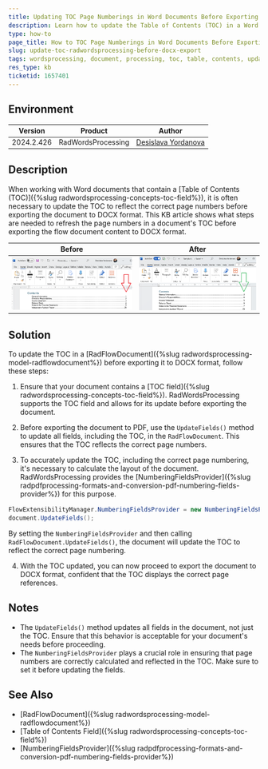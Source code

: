 ```yaml
---
title: Updating TOC Page Numberings in Word Documents Before Exporting to DOCX Format
description: Learn how to update the Table of Contents (TOC) in a Word document using RadWordsProcessing before exporting to DOCX format.
type: how-to
page_title: How to TOC Page Numberings in Word Documents Before Exporting to DOCX Format
slug: update-toc-radwordsprocessing-before-docx-export
tags: wordsprocessing, document, processing, toc, table, contents, update, fields, docx, export
res_type: kb
ticketid: 1657401
---
```


## Environment

| Version | Product | Author | 
| --- | --- | ---- | 
| 2024.2.426| RadWordsProcessing |[Desislava Yordanova](https://www.telerik.com/blogs/author/desislava-yordanova)| 

## Description

When working with Word documents that contain a [Table of Contents (TOC)]({%slug radwordsprocessing-concepts-toc-field%}), it is often necessary to update the TOC to reflect the correct page numbers before exporting the document to DOCX format. This KB article shows what steps are needed to refresh the page numbers in a document's TOC before exporting the flow document content to DOCX format.

|Before|After|
|----|----|
|![TOC Before](images/toc-before.png) |![TOC After](images/toc-after.png) |   

## Solution

To update the TOC in a [RadFlowDocument]({%slug radwordsprocessing-model-radflowdocument%}) before exporting it to DOCX format, follow these steps:

1. Ensure that your document contains a [TOC field]({%slug radwordsprocessing-concepts-toc-field%}). RadWordsProcessing supports the TOC field and allows for its update before exporting the document.

2. Before exporting the document to PDF, use the `UpdateFields()` method to update all fields, including the TOC, in the `RadFlowDocument`. This ensures that the TOC reflects the correct page numbers.

3. To accurately update the TOC, including the correct page numbering, it's necessary to calculate the layout of the document. RadWordsProcessing provides the [NumberingFieldsProvider]({%slug radpdfprocessing-formats-and-conversion-pdf-numbering-fields-provider%}) for this purpose.

```csharp
FlowExtensibilityManager.NumberingFieldsProvider = new NumberingFieldsProvider();
document.UpdateFields();
```

By setting the `NumberingFieldsProvider` and then calling `RadFlowDocument.UpdateFields()`, the document will update the TOC to reflect the correct page numbering.

4. With the TOC updated, you can now proceed to export the document to DOCX format, confident that the TOC displays the correct page references.

## Notes

- The `UpdateFields()` method updates all fields in the document, not just the TOC. Ensure that this behavior is acceptable for your document's needs before proceeding.
- The `NumberingFieldsProvider` plays a crucial role in ensuring that page numbers are correctly calculated and reflected in the TOC. Make sure to set it before updating the fields.

## See Also

- [RadFlowDocument]({%slug radwordsprocessing-model-radflowdocument%})
- [Table of Contents Field]({%slug radwordsprocessing-concepts-toc-field%})
- [NumberingFieldsProvider]({%slug radpdfprocessing-formats-and-conversion-pdf-numbering-fields-provider%})
